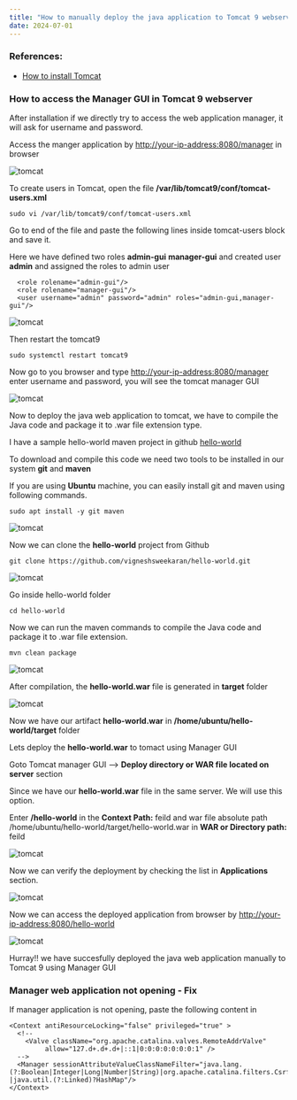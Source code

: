 ```yaml
---
title: "How to manually deploy the java application to Tomcat 9 webserver"
date: 2024-07-01
---
```


### References:

- [How to install Tomcat](/index.php/tomcat/10-installation)

### How to access the Manager GUI in Tomcat 9 webserver

After installation if we directly try to access the web application manager, it will ask for username and password.

Access the manger application by [http://your-ip-address:8080/manager](http://your-ip-address:8080/manager) in browser

![tomcat](../images/tomcat-manger-login.png)

To create users in Tomcat, open the file **/var/lib/tomcat9/conf/tomcat-users.xml**

```
sudo vi /var/lib/tomcat9/conf/tomcat-users.xml
```

Go to end of the file and paste the following lines inside tomcat-users block and save it.

Here we have defined two roles **admin-gui** **manager-gui** and created user **admin** and assigned the roles to admin user

```
  <role rolename="admin-gui"/>
  <role rolename="manager-gui"/>
  <user username="admin" password="admin" roles="admin-gui,manager-gui"/>
```

![tomcat](../images/tomcat-users-xml.png)

Then restart the tomcat9

```
sudo systemctl restart tomcat9
```

Now go to you browser and type [http://your-ip-address:8080/manager](http://your-ip-address:8080/manager) enter username and password, you will see the tomcat manager GUI

![tomcat](../images/tomcat-manager-gui.png)

Now to deploy the java web application to tomcat, we have to compile the Java code and package it to .war file extension type.

I have a sample hello-world maven project in github [hello-world](https://github.com/vigneshsweekaran/hello-world)

To download and compile this code we need two tools to be installed in our system **git** and **maven**

If you are using **Ubuntu** machine, you can easily install git and maven using following commands.

```
sudo apt install -y git maven
```

![tomcat](../images/tomcat-install-git-maven.png)

Now we can clone the **hello-world** project from Github

```
git clone https://github.com/vigneshsweekaran/hello-world.git
```

![tomcat](../images/tomcat-manually-git-clone.png)

Go inside hello-world folder

```
cd hello-world
```

Now we can run the maven commands to compile the Java code and package it to .war file extension.

```
mvn clean package
```

![tomcat](../images/tomcat-mvn-clean-package.png)

After compilation, the **hello-world.war** file is generated in **target** folder

![tomcat](../images/tomcat-target-folder.png)

Now we have our artifact **hello-world.war** in **/home/ubuntu/hello-world/target** folder

Lets deploy the **hello-world.war** to tomact using Manager GUI

Goto Tomcat manager GUI --> **Deploy directory or WAR file located on server** section

Since we have our **hello-world.war** file in the same server. We will use this option.

Enter **/hello-world** in the **Context Path:** feild and war file absolute path /home/ubuntu/hello-world/target/hello-world.war in **WAR or Directory path:** feild

![tomcat](../images/tomcat-deploy-war-gui.png)

Now we can verify the deployment by checking the list in **Applications** section.

![tomcat](../images/tomcat-deployed-gui.png)

Now we can access the deployed application from browser by [http://your-ip-address:8080/hello-world](http://your-ip-address:8080/hello-world)

![tomcat](../images/tomcat-hello-world-context.png)

Hurray!! we have succesfully deployed the java web application manually to Tomcat 9 using Manager GUI

### Manager web application not opening - Fix

If manager application is not opening, paste the following content in

```
<Context antiResourceLocking="false" privileged="true" >
  <!--
    <Valve className="org.apache.catalina.valves.RemoteAddrValve"
         allow="127.d+.d+.d+|::1|0:0:0:0:0:0:0:1" />
  -->
  <Manager sessionAttributeValueClassNameFilter="java.lang.(?:Boolean|Integer|Long|Number|String)|org.apache.catalina.filters.CsrfPreventionFilter$LruCache(?:$1)?|java.util.(?:Linked)?HashMap"/>     
</Context>
```

